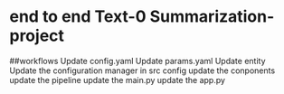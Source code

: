 # end to end Text-0 Summarization- project


##workflows
Update config.yaml
Update params.yaml
Update entity
Update the configuration manager in src config
update the conponents
update the pipeline
update the main.py
update the app.py